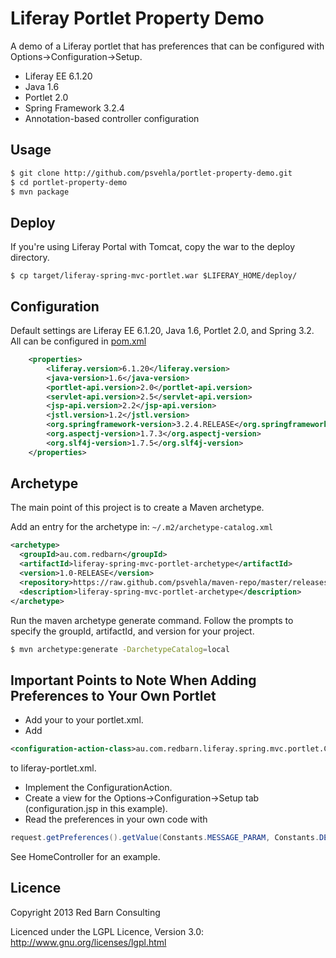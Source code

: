 Liferay Portlet Property Demo
=============================

A demo of a Liferay portlet that has preferences that can be configured with Options->Configuration->Setup.

* Liferay EE 6.1.20
* Java 1.6
* Portlet 2.0
* Spring Framework 3.2.4
* Annotation-based controller configuration

Usage
-----
```bash
$ git clone http://github.com/psvehla/portlet-property-demo.git
$ cd portlet-property-demo
$ mvn package
```

Deploy
------
If you're using Liferay Portal with Tomcat, copy the war to the deploy directory.

```
$ cp target/liferay-spring-mvc-portlet.war $LIFERAY_HOME/deploy/
```

Configuration
-------------

Default settings are Liferay EE 6.1.20, Java 1.6, Portlet 2.0, and Spring 3.2.  All can be configured in [pom.xml](https://github.com/psvehla/liferay-spring-mvc-portlet/pom.xml)

```xml
	<properties>
		<liferay.version>6.1.20</liferay.version>
		<java-version>1.6</java-version>
		<portlet-api.version>2.0</portlet-api.version>
		<servlet-api.version>2.5</servlet-api.version>
		<jsp-api.version>2.2</jsp-api.version>
		<jstl.version>1.2</jstl.version>
		<org.springframework-version>3.2.4.RELEASE</org.springframework-version>
		<org.aspectj-version>1.7.3</org.aspectj-version>
		<org.slf4j-version>1.7.5</org.slf4j-version>
	</properties>
```

Archetype
---------

The main point of this project is to create a Maven archetype.

Add an entry for the archetype in: ```~/.m2/archetype-catalog.xml```

```xml
<archetype>
  <groupId>au.com.redbarn</groupId>
  <artifactId>liferay-spring-mvc-portlet-archetype</artifactId>
  <version>1.0-RELEASE</version>
  <repository>https://raw.github.com/psvehla/maven-repo/master/releases</repository>
  <description>liferay-spring-mvc-portlet-archetype</description>
</archetype>
```

Run the maven archetype generate command.  Follow the prompts to specify the groupId, artifactId, and version for your project.

```bash
$ mvn archetype:generate -DarchetypeCatalog=local
```

Important Points to Note When Adding Preferences to Your Own Portlet
--------------------------------------------------------------------

* Add your <portlet-preferences/> to your portlet.xml.
* Add 
```xml
<configuration-action-class>au.com.redbarn.liferay.spring.mvc.portlet.ConfigurationActionImpl</configuration-action-class>
```
to liferay-portlet.xml.

* Implement the ConfigurationAction.
* Create a view for the Options->Configuration->Setup tab (configuration.jsp in this example).
* Read the preferences in your own code with 
```java
request.getPreferences().getValue(Constants.MESSAGE_PARAM, Constants.DEFAULT_MESSAGE)
```
See HomeController for an example.

Licence
-------

Copyright 2013 Red Barn Consulting

Licenced under the LGPL Licence, Version 3.0: http://www.gnu.org/licenses/lgpl.html
